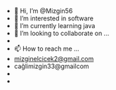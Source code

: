 - 👋 Hi, I’m @Mizgin56
- 👀 I’m interested in software
- 🌱 I’m currently learning  java
- 💞️ I’m looking to collaborate on ...
- 
- 📫 How to reach me ...
- mizginelcicek2@gmail.com
- cağlimizgin33@gmailcom
- 
- 

<!---
Mizgin56/Mizgin56 is a ✨ special ✨ repository because its `README.md` (this file) appears on your GitHub profile.
You can click the Preview link to take a look at your changes.
--->
